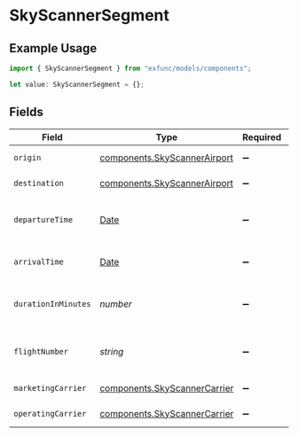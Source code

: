 # SkyScannerSegment

## Example Usage

```typescript
import { SkyScannerSegment } from "exfunc/models/components";

let value: SkyScannerSegment = {};
```

## Fields

| Field                                                                                         | Type                                                                                          | Required                                                                                      | Description                                                                                   |
| --------------------------------------------------------------------------------------------- | --------------------------------------------------------------------------------------------- | --------------------------------------------------------------------------------------------- | --------------------------------------------------------------------------------------------- |
| `origin`                                                                                      | [components.SkyScannerAirport](../../models/components/skyscannerairport.md)                  | :heavy_minus_sign:                                                                            | The airport information                                                                       |
| `destination`                                                                                 | [components.SkyScannerAirport](../../models/components/skyscannerairport.md)                  | :heavy_minus_sign:                                                                            | The airport information                                                                       |
| `departureTime`                                                                               | [Date](https://developer.mozilla.org/en-US/docs/Web/JavaScript/Reference/Global_Objects/Date) | :heavy_minus_sign:                                                                            | The departure time of the segment                                                             |
| `arrivalTime`                                                                                 | [Date](https://developer.mozilla.org/en-US/docs/Web/JavaScript/Reference/Global_Objects/Date) | :heavy_minus_sign:                                                                            | The arrival time of the segment                                                               |
| `durationInMinutes`                                                                           | *number*                                                                                      | :heavy_minus_sign:                                                                            | Duration of the segment in minutes                                                            |
| `flightNumber`                                                                                | *string*                                                                                      | :heavy_minus_sign:                                                                            | Flight number for the segment                                                                 |
| `marketingCarrier`                                                                            | [components.SkyScannerCarrier](../../models/components/skyscannercarrier.md)                  | :heavy_minus_sign:                                                                            | The carrier details                                                                           |
| `operatingCarrier`                                                                            | [components.SkyScannerCarrier](../../models/components/skyscannercarrier.md)                  | :heavy_minus_sign:                                                                            | The carrier details                                                                           |